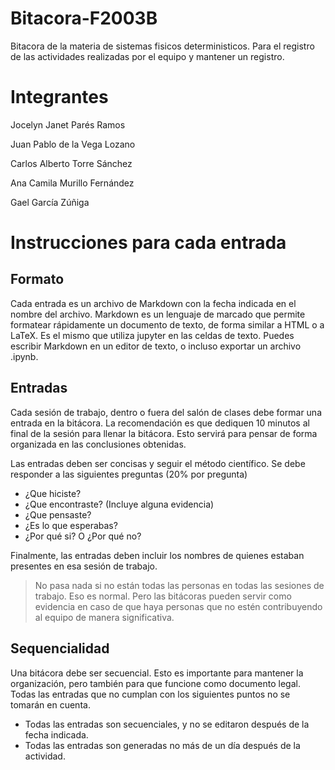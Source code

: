 # Bitacora-F2003B
Bitacora de la materia de sistemas fisicos deterministicos.
Para el registro de las actividades realizadas por el equipo y mantener un registro. 

# Integrantes
Jocelyn Janet Parés Ramos

Juan Pablo de la Vega Lozano

Carlos Alberto Torre Sánchez 

Ana Camila Murillo Fernández

Gael García Zúñiga

# Instrucciones para cada entrada
## Formato
Cada entrada es un archivo de Markdown con la fecha indicada en el nombre del archivo. Markdown es un lenguaje de marcado que permite formatear rápidamente un documento de texto, de forma similar a HTML o a LaTeX. Es el mismo que utiliza jupyter en las celdas de texto. Puedes escribir Markdown en un editor de texto, o incluso exportar un archivo .ipynb. 

## Entradas
Cada sesión de trabajo, dentro o fuera del salón de clases debe formar una entrada en la  bitácora. La recomendación es que dediquen 10 minutos al final de la sesión para llenar la bitácora. Esto servirá para pensar de forma organizada en las conclusiones obtenidas. 

Las entradas deben ser concisas y seguir el método científico. Se debe responder a las siguientes preguntas (20% por pregunta)
- ¿Que hiciste?
- ¿Que encontraste? (Incluye alguna evidencia)
- ¿Que pensaste?
- ¿Es lo que esperabas?
- ¿Por qué si? O ¿Por qué no?

Finalmente, las entradas deben incluir los nombres de quienes estaban presentes en esa sesión de trabajo. 

> No pasa nada si no están todas las personas en todas las sesiones de trabajo. Eso es normal. Pero las bitácoras pueden servir como evidencia en caso de que haya personas que no estén contribuyendo al equipo de manera significativa. 

## Sequencialidad 
Una bitácora debe ser secuencial. Esto es importante para mantener la organización, pero también para que funcione como documento legal.  Todas las entradas que no cumplan con los siguientes puntos no se tomarán en cuenta. 
- Todas las entradas son secuenciales, y no se editaron después de la fecha indicada.
- Todas las entradas son generadas no más de un día después de la actividad.

